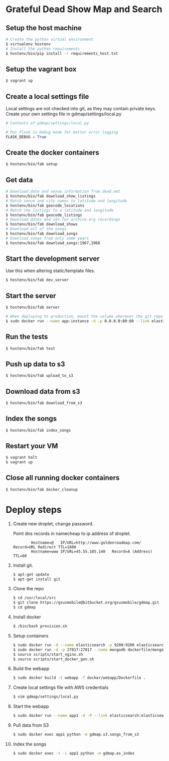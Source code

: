 # Grateful Dead Show Map and Search

## Setup the host machine

```bash
# Create the python virtual environment
$ virtualenv hostenv
# Install the python requirements
$ hostenv/bin/pip install -r requirements_host.txt
```

## Setup the vagrant box

```bash
$ vagrant up
```

## Create a local settings file

Local settings are not checked into git, as they may contain private keys.
Create your own settings file in gdmap/settings/local.py
```python
# Contents of gdmap/settings/local.py

# Put Flask in Debug mode for better error logging
FLASK_DEBUG = True
```

## Create the docker containers
```bash
$ hostenv/bin/fab setup
```

## Get data
```bash
# Download date and venue information from dead.net
$ hostenv/bin/fab download_show_listings
# Match venue and city names to latitude and longitude
$ hostenv/bin/fab geocode_locations
# Match the listings to a latitude and longitude
$ hostenv/bin/fab geocode_listings
# Download dates and ids for archive.org recordings
$ hostenv/bin/fab download_shows
# Download all of the songs
$ hostenv/bin/fab download_songs
# Download songs from only some years
$ hostenv/bin/fab download_songs:1967,1968
```

## Start the development server

Use this when altering static/template files.

```bash
$ hostenv/bin/fab dev_server
```

## Start the server

```bash
$ hostenv/bin/fab server

# When deploying to production, mount the volume wherever the git repo was cloned, e.g.
$ sudo docker run --name app-instance -d -p 0.0.0.0:80:80 --link elasticsearch:elasticsearch --link mongodb:mongodb --volume=/usr/local/src/gdmap:/gdmap webapp
```

## Run the tests

```bash
$ hostenv/bin/fab test
```

## Push up data to s3

```bash
$ hostenv/bin/fab upload_to_s3
```

## Download data from s3

```bash
$ hostenv/bin/fab download_from_s3
```

## Index the songs

```bash
$ hostenv/bin/fab index_songs
```

## Restart your VM

```bash
$ vagrant halt
$ vagrant up
```

## Close all running docker containers

```bash
$ hostenv/bin/fab docker_cleanup
```

# Deploy steps

1. Create new droplet, change password.
    
    Point dns records in namecheap to ip address of droplet.

    ```
            Hostname=@   IP/URL=http://www.goldenroadmap.com/   Record=URL Redirect TTL=1800
            Hostname=www IP/URL=45.55.185.140   Record=A (Address)     TTL=60
    ```

2. Install git.
    
    ```bash
    $ apt-get update
    $ apt-get install git
    ```

3. Clone the repo
    
    ```bash
    $ cd /usr/local/src
    $ git clone https://gsusmobile@bitbucket.org/gsusmobile/gdmap.git
    $ cd gdmap
    ```

4. Install docker
    
    ```bash
    $ /bin/bash provision.sh
    ```

5. Setup containers

    ```bash
    $ sudo docker run -d --name elasticsearch -p 9200:9200 elasticsearch:1.4.2
    $ sudo docker run -d -p 27017:27017 --name mongodb dockerfile/mongodb
    $ source scripts/start_nginx.sh
    $ source scripts/start_docker_gen.sh
    ```

6. Build the webapp

    ```bash
    $ sudo docker build -t webapp -f docker/webapp/Dockerfile .
    ```

7. Create local settings file with AWS credentials

    ```bash
    $ vim gdmap/settings/local.py
    ```

8. Start the webapp

    ```bash
    $ sudo docker run --name app1 -d -P --link elasticsearch:elasticsearch --link mongodb:mongodb -e VIRTUAL_HOST=www.goldenroadmap.com --volume=$(pwd):/gdmap webapp
    ```

9. Pull data from S3

    ```bash
    $ sudo docker exec app1 python -m gdmap.s3.songs_from_s3
    ```

10. Index the songs

    ```bash
    $ sudo docker exec -t -i app1 python -m gdmap.es_index
    ```
